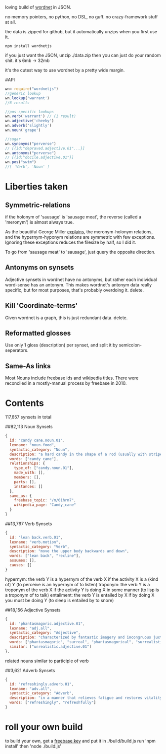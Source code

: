

loving build of [wordnet](http://wordnet.princeton.edu/) in JSON.

no memory pointers, no python, no DSL, no guff. no crazy-framework stuff at all.

the data is zipped for github, but it automatically unzips when you first use it.

    npm install wordnetjs

if you just want the JSON, unzip ./data.zip
then you can just do your random shit.
it's 6mb -> 32mb

it's the cutest way to use wordnet by a pretty wide margin.

#API
````javascript
wn= require("wordnetjs")
//generic lookup
wn.lookup('warrant')
//6 results

//pos-specific lookups
wn.verb('warrant') // (1 result)
wn.adjective('cheeky')
wn.adverb('slightly')
wn.noun('grape')

//sugar
wn.synonyms("perverse")
// [{id:"depraved.adjective.01"...}]
wn.antonyms("perverse")
// [{id:"docile.adjective.01"}]
wn.pos("swim")
//[ 'Verb', 'Noun' ]
````


# Liberties taken

## Symmetric-relations
if the holonym of 'sausage' is 'sausage meat', the reverse (called a 'meronym') is almost always true.

As the beautiful George Miller [explains](http://books.google.ca/books?id=Rehu8OOzMIMC), the meronym-holonym relations, and the hypernym-hyponym relations are symmetric with few exceptions. Ignoring these exceptions reduces the filesize by half, so I did it.

To go from 'sausage meat' to 'sausage', just query the opposite direction.

## Antonyms on synsets
Adjective synsets in wordnet have no antonyms, but rather each individual word-sense has an antonym. This makes wordnet's antonym data really specific, but for most purposes, that's probably overdoing it. delete.

## Kill 'Coordinate-terms'
Given wordnet is a graph, this is just redundant data. delete.

## Reformatted glosses
Use only 1 gloss (description) per synset, and split it by semicolon-seperators.

## Same-As links
Most Nouns include freebase ids and wikipedia titles. There were reconciled in a mostly-manual process by freebase in 2010.



# Contents

117,657 synsets in total

##82,113 Noun Synsets
````javascript
{
  id: "candy cane.noun.01",
  lexname: "noun.food",
  syntactic_category: "Noun",
  description: "a hard candy in the shape of a rod (usually with stripes)",
  words: ["candy cane"],
  relationships: {
    type_of: ["candy.noun.01"],
    made_with: [],
    members: [],
    parts: [],
    instances: []
  },
  same_as: {
    freebase_topic: "/m/01hrm7",
    wikipedia_page: "Candy_cane"
  }
}
````

##13,767 Verb Synsets
````javascript
{
  id: "lean back.verb.01",
  lexname: "verb.motion",
  syntactic_category: "Verb",
  description: "move the upper body backwards and down",
  words: ["lean back", "recline"],
  assumes: [],
  causes: []
}
````
hypernym: the verb Y is a hypernym of the verb X if the activity X is a (kind of) Y (to perceive is an hypernym of to listen)
troponym: the verb Y is a troponym of the verb X if the activity Y is doing X in some manner (to lisp is a troponym of to talk)
entailment: the verb Y is entailed by X if by doing X you must be doing Y (to sleep is entailed by to snore)

##18,156 Adjective Synsets
````javascript
{
  id: "phantasmagoric.adjective.01",
  lexname: "adj.all",
  syntactic_category: "Adjective",
  description: "characterized by fantastic imagery and incongruous juxtapositions",
  words: ["phantasmagoric", "surreal", "phantasmagorical", "surrealistic"],
  similar: ["unrealistic.adjective.01"]
},
````
related nouns
similar to
participle of verb


##3,621 Adverb Synsets
````javascript
{
  id: "refreshingly.adverb.01",
  lexname: "adv.all",
  syntactic_category: "Adverb",
  description: "in a manner that relieves fatigue and restores vitality",
  words: ["refreshingly", "refreshfully"]
}
````


# roll your own build
to build your own, get a [freebase key](https://code.google.com/apis/console/?pli=1) and put it in ./build/build.js
run 'npm install'
then 'node ./build.js'